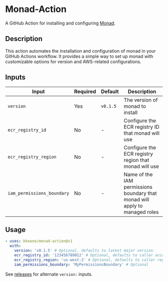 # Monad-Action

A GitHub Action for installing and configuring
[Monad](https://bkeane.github.io/monad/).

## Description

This action automates the installation and configuration of monad in your GitHub
Actions workflow. It provides a simple way to set up monad with customizable
options for version and AWS-related configurations.

## Inputs

| Input                      | Required | Default  | Description                                                                 |
| -------------------------- | -------- | -------- | --------------------------------------------------------------------------- |
| `version`                  | Yes      | `v0.1.5` | The version of monad to install                                             |
| `ecr_registry_id`          | No       | -        | Configure the ECR registry ID that monad will use                           |
| `ecr_registry_region`      | No       | -        | Configure the ECR registry region that monad will use                       |
| `iam_permissions_boundary` | No       | -        | Name of the IAM permissions boundary that monad will apply to managed roles |

## Usage

```yaml
- uses: bkeane/monad-action@v1
  with:
    version: 'v0.1.5' # Optional, defaults to latest major version.
    ecr_registry_id: '123456789012' # Optional, defaults to caller account
    ecr_registry_region: 'us-west-2' # Optional, defaults to caller region
    iam_permissions_boundary: 'MyPermissionsBoundary' # Optional
```

See [releases](https://github.com/bkeane/monad/releases) for alternate
`version:` inputs.
